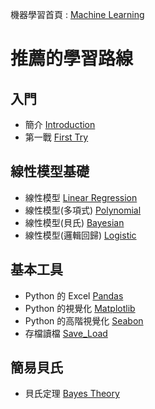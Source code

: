 
機器學習首頁 : [Machine Learning](https://tobytoy.github.io/OpenResource/machine-learning(scikit-learn)/)

# 推薦的學習路線

## 入門

- 簡介 [Introduction](https://github.com/tobytoy/OpenResource/blob/main/machine-learning(scikit-learn)/jupyter/%E7%B0%A1%E4%BB%8B(Introduction)/01-01%20Introduction.ipynb)
- 第一戰 [First Try](https://github.com/tobytoy/OpenResource/blob/main/machine-learning(scikit-learn)/jupyter/%E7%B0%A1%E4%BB%8B(Introduction)/01-02%20First_Try.ipynb)

## 線性模型基礎

- 線性模型 [Linear Regression](https://github.com/tobytoy/OpenResource/blob/main/machine-learning(scikit-learn)/jupyter/%E5%9F%BA%E6%9C%AC%E6%A8%A1%E5%9E%8B(basic-model)/%E7%B7%9A%E6%80%A7%E6%A8%A1%E5%9E%8B(Linear)/02_01%20Linear_Regression.ipynb)
- 線性模型(多項式) [Polynomial](https://github.com/tobytoy/OpenResource/blob/main/machine-learning(scikit-learn)/jupyter/%E5%9F%BA%E6%9C%AC%E6%A8%A1%E5%9E%8B(basic-model)/%E7%B7%9A%E6%80%A7%E6%A8%A1%E5%9E%8B(Linear)/02_02%20Linear_Regression_Polynomial.ipynb)
- 線性模型(貝氏) [Bayesian](https://github.com/tobytoy/OpenResource/blob/main/machine-learning(scikit-learn)/jupyter/%E5%9F%BA%E6%9C%AC%E6%A8%A1%E5%9E%8B(basic-model)/%E7%B7%9A%E6%80%A7%E6%A8%A1%E5%9E%8B(Linear)/02_02%20Linear_Regression_Bayesian.ipynb)
- 線性模型(邏輯回歸) [Logistic](https://github.com/tobytoy/OpenResource/blob/main/machine-learning(scikit-learn)/jupyter/%E5%9F%BA%E6%9C%AC%E6%A8%A1%E5%9E%8B(basic-model)/%E7%B7%9A%E6%80%A7%E6%A8%A1%E5%9E%8B(Linear)/02_02%20Linear_Regression_Logistic.ipynb)

## 基本工具

- Python 的 Excel [Pandas](https://github.com/tobytoy/OpenResource/blob/main/machine-learning(scikit-learn)/jupyter/%E5%85%B6%E4%BB%96%E5%B7%A5%E5%85%B7(other-tools)/00-01%20(Appendex)%20Pandas.ipynb)
- Python 的視覺化 [Matplotlib](https://github.com/tobytoy/OpenResource/blob/main/machine-learning(scikit-learn)/jupyter/%E5%85%B6%E4%BB%96%E5%B7%A5%E5%85%B7(other-tools)/00-02%20(Appendex)%20Visualization.ipynb)
- Python 的高階視覺化 [Seabon](https://github.com/tobytoy/OpenResource/blob/main/machine-learning(scikit-learn)/jupyter/%E5%85%B6%E4%BB%96%E5%B7%A5%E5%85%B7(other-tools)/00-03%20(Appendex)%20seabon.ipynb)
- 存檔讀檔 [Save_Load](https://github.com/tobytoy/OpenResource/blob/main/machine-learning(scikit-learn)/jupyter/%E5%85%B6%E4%BB%96%E5%B7%A5%E5%85%B7(other-tools)/00-04%20(Appendex)%20Save_Load.ipynb)

## 簡易貝氏

- 貝氏定理 [Bayes Theory](https://github.com/tobytoy/OpenResource/blob/main/machine-learning(scikit-learn)/jupyter/%E5%9F%BA%E6%9C%AC%E6%A8%A1%E5%9E%8B(basic-model)/%E8%B2%9D%E6%B0%8F(bayes)/03_01%20Bayes_Theory.ipynb)
